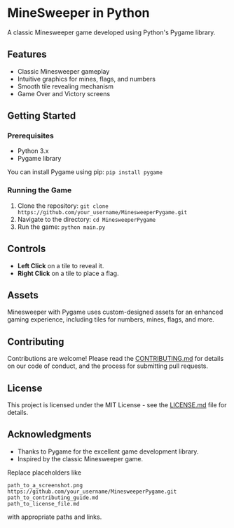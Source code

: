 # MineSweeper in Python

A classic Minesweeper game developed using Python's Pygame library.

## Features

- Classic Minesweeper gameplay
- Intuitive graphics for mines, flags, and numbers
- Smooth tile revealing mechanism
- Game Over and Victory screens

## Getting Started

### Prerequisites

- Python 3.x
- Pygame library

You can install Pygame using pip: `pip install pygame`


### Running the Game

1. Clone the repository: `git clone https://github.com/your_username/MinesweeperPygame.git`
2. Navigate to the directory: `cd MinesweeperPygame`
3. Run the game: `python main.py`


## Controls

- **Left Click** on a tile to reveal it.
- **Right Click** on a tile to place a flag.

## Assets

Minesweeper with Pygame uses custom-designed assets for an enhanced gaming experience, including tiles for numbers, mines, flags, and more.

## Contributing

Contributions are welcome! Please read the [CONTRIBUTING.md](path_to_contributing_guide.md) for details on our code of conduct, and the process for submitting pull requests.

## License

This project is licensed under the MIT License - see the [LICENSE.md](path_to_license_file.md) file for details.

## Acknowledgments

- Thanks to Pygame for the excellent game development library.
- Inspired by the classic Minesweeper game.

Replace placeholders like 

`path_to_a_screenshot.png`<br>
`https://github.com/your_username/MinesweeperPygame.git`<br> 
`path_to_contributing_guide.md`<br>
`path_to_license_file.md`<br>

with appropriate paths and links.
